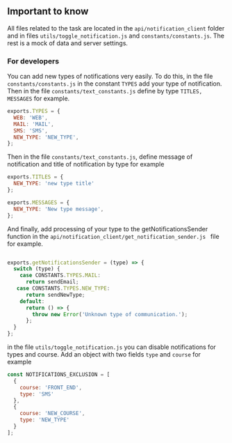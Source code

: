 
## Important to know
All files related to the task are located in the `api/notification_client` folder and in files `utils/toggle_notification.js` and `constants/constants.js`. The rest is a mock of data and server settings.

### For developers
You can add new types of notifications very easily. To do this, in the file `constants/constants.js` in the constant `TYPES` add your type of notification.
Then in the file `constants/text_constants.js` define by type `TITLES, MESSAGES` for example.

```js
exports.TYPES = {
  WEB: 'WEB',
  MAIL: 'MAIL',
  SMS: 'SMS',
  NEW_TYPE: 'NEW_TYPE',
};

```
Then in the file `constants/text_constants.js`, define message of notification and title of notification by type  for example

```js
exports.TITLES = {
  NEW_TYPE: 'new type title'
};

exports.MESSAGES = {
  NEW_TYPE: 'New type message',
};
```

And finally, add processing of your type to the getNotificationsSender function in the `api/notification_client/get_notification_sender.js ` file  for example.

```js

exports.getNotificationsSender = (type) => {
  switch (type) {
    case CONSTANTS.TYPES.MAIL:
      return sendEmail;
   case CONSTANTS.TYPES.NEW_TYPE:
      return sendNewType;
    default:
      return () => {
        throw new Error('Unknown type of communication.');
      };
  }
};

```

in the file `utils/toggle_notification.js` you can disable notifications for types and course. Add an object with two fields `type` and  `course`
for example
```js
const NOTIFICATIONS_EXCLUSION = [
  {
    course: 'FRONT_END',
    type: 'SMS'
  },
  {
    course: 'NEW_COURSE',
    type: 'NEW_TYPE'
  }
];
```